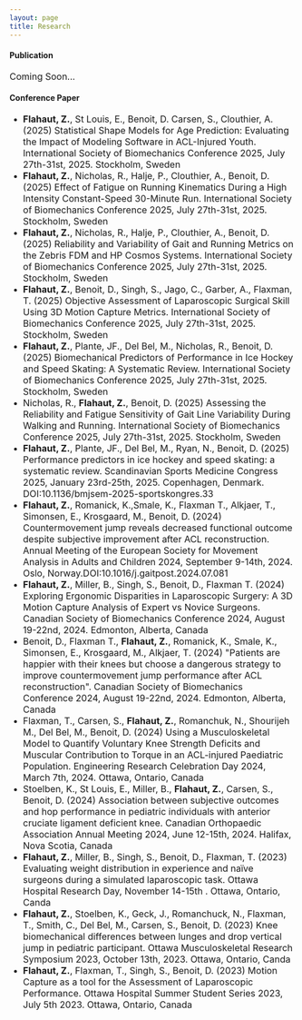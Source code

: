 ```yaml
---
layout: page
title: Research
---
```


#### Publication

<span style="font-size:16px;"> Coming Soon...

#### Conference Paper
* <span style="font-size:16px;"> __Flahaut, Z.__, St Louis, E., Benoit, D. Carsen, S., Clouthier, A. (2025) Statistical Shape Models for Age Prediction: Evaluating the Impact of Modeling Software in ACL-Injured Youth. International Society of Biomechanics Conference 2025, July 27th-31st, 2025. Stockholm, Sweden
* <span style="font-size:16px;"> __Flahaut, Z.__, Nicholas, R., Halje, P., Clouthier, A., Benoit, D. (2025) Effect of Fatigue on Running Kinematics During a High Intensity Constant-Speed 30-Minute Run. International Society of Biomechanics Conference 2025, July 27th-31st, 2025. Stockholm, Sweden
* <span style="font-size:16px;"> __Flahaut, Z.__, Nicholas, R., Halje, P., Clouthier, A., Benoit, D. (2025) Reliability and Variability of Gait and Running Metrics on the Zebris FDM and HP Cosmos Systems. International Society of Biomechanics Conference 2025, July 27th-31st, 2025. Stockholm, Sweden
* <span style="font-size:16px;"> __Flahaut, Z.__, Benoit, D., Singh, S., Jago, C., Garber, A., Flaxman, T. (2025) Objective Assessment of Laparoscopic Surgical Skill Using 3D Motion Capture Metrics. International Society of Biomechanics Conference 2025, July 27th-31st, 2025. Stockholm, Sweden
* <span style="font-size:16px;"> __Flahaut, Z.__, Plante, JF., Del Bel, M., Nicholas, R., Benoit, D. (2025) Biomechanical Predictors of Performance in Ice Hockey and Speed Skating: A Systematic Review. International Society of Biomechanics Conference 2025, July 27th-31st, 2025. Stockholm, Sweden
* <span style="font-size:16px;"> Nicholas, R., __Flahaut, Z.__, Benoit, D. (2025) Assessing the Reliability and Fatigue Sensitivity of Gait Line Variability During Walking and Running. International Society of Biomechanics Conference 2025, July 27th-31st, 2025. Stockholm, Sweden
* <span style="font-size:16px;"> __Flahaut, Z.__, Plante, JF., Del Bel, M., Ryan, N., Benoit, D. (2025) Performance predictors in ice hockey and speed skating: a systematic review. Scandinavian Sports Medicine Congress 2025, January 23rd-25th, 2025. Copenhagen, Denmark. DOI:10.1136/bmjsem-2025-sportskongres.33
* <span style="font-size:16px;"> __Flahaut, Z.__, Romanick, K.,Smale, K., Flaxman T., Alkjaer, T., Simonsen, E., Krosgaard, M., Benoit, D. (2024) Countermovement jump reveals decreased functional outcome despite subjective improvement after ACL reconstruction. Annual Meeting of the European Society for Movement Analysis in Adults and Children 2024, September 9-14th, 2024. Oslo, Norway.DOI:10.1016/j.gaitpost.2024.07.081
* <span style="font-size:16px;"> __Flahaut, Z.__, Miller, B., Singh, S., Benoit, D., Flaxman T. (2024) Exploring Ergonomic Disparities in Laparoscopic Surgery: A 3D Motion Capture Analysis of Expert vs Novice Surgeons. Canadian Society of Biomechanics Conference 2024, August 19-22nd, 2024. Edmonton, Alberta, Canada
* <span style="font-size:16px;"> Benoit, D., Flaxman T., __Flahaut, Z.__, Romanick, K., Smale, K., Simonsen, E., Krosgaard, M., Alkjaer, T. (2024) "Patients are happier with their knees but choose a dangerous strategy to improve countermovement jump performance after ACL reconstruction". Canadian Society of Biomechanics Conference 2024, August 19-22nd, 2024. Edmonton, Alberta, Canada
* <span style="font-size:16px;"> Flaxman, T., Carsen, S., __Flahaut, Z.__, Romanchuk, N., Shourijeh M., Del Bel, M., Benoit, D. (2024) Using a Musculoskeletal Model to Quantify Voluntary Knee Strength Deficits and Muscular Contribution to Torque in an ACL-injured Paediatric Population. Engineering Research Celebration Day 2024, March 7th, 2024. Ottawa, Ontario, Canada
* <span style="font-size:16px;"> Stoelben, K., St Louis, E., Miller, B., __Flahaut, Z.__, Carsen, S., Benoit, D. (2024) Association between subjective outcomes and hop performance in pediatric individuals with anterior cruciate ligament deficient knee. Canadian Orthopaedic Association Annual Meeting 2024, June 12-15th, 2024. Halifax, Nova Scotia, Canada
* <span style="font-size:16px;"> __Flahaut, Z.__, Miller, B., Singh, S., Benoit, D., Flaxman, T. (2023) Evaluating weight distribution in experience and naïve surgeons during a simulated laparoscopic task. Ottawa Hospital Research Day, November 14-15th . Ottawa, Ontario, Canda
* <span style="font-size:16px;"> __Flahaut, Z.__, Stoelben, K., Geck, J., Romanchuck, N., Flaxman, T., Smith, C., Del Bel, M., Carsen, S., Benoit, D. (2023) Knee biomechanical differences between lunges and drop vertical jump in pediatric participant. Ottawa Musculoskeletal Research Symposium 2023, October 13th, 2023. Ottawa, Ontario, Canda
* <span style="font-size:16px;"> __Flahaut, Z.__, Flaxman, T., Singh, S., Benoit, D. (2023) Motion Capture as a tool for the Assessment of Laparoscopic Performance. Ottawa Hospital Summer Student Series 2023, July 5th 2023. Ottawa, Ontario, Canada